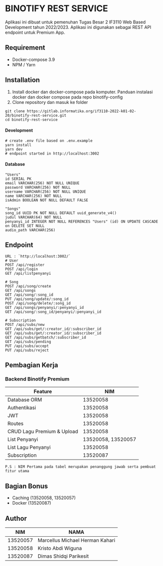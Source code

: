 # BINOTIFY REST SERVICE

Aplikasi ini dibuat untuk pemenuhan Tugas Besar 2 IF3110 Web Based Development tahun 2022/2023.
Aplikasi ini digunakan sebagai REST API endpoint untuk Premium App.

## Requirement
- Docker-compose 3.9
- NPM / Yarn

## Installation
1. Install docker dan docker-compose pada komputer. Panduan instalasi docker dan docker compose pada repo binotify-config
2. Clone repository dan masuk ke folder
```
git clone https://gitlab.informatika.org/if3110-2022-k01-02-20/binotify-rest-service.git
cd binotify-rest-service
```

#### Development
```
# create .env file based on .env.example
yarn install
yarn dev
# endpoint started in http://localhost:3002
```

#### Database
```
"Users"
id SERIAL PK
email VARCHAR(256) NOT NULL UNIQUE
password VARCHAR(256) NOT NULL
username VARCHAR(256) NOT NULL UNIQUE
name VARCHAR(256) NOT NULL
isAdmin BOOLEAN NOT NULL DEFAULT FALSE

"Songs"
song_id UUID PK NOT NULL DEFAULT uuid_generate_v4()
judul VARCHAR(64) NOT NULL
penyanyi_id INTEGER NOT NULL REFERENCES "Users" (id) ON UPDATE CASCADE on DELETE SET NULL
audio_path VARCHAR(256)
```

## Endpoint
```
URL : `http://localhost:3002/`
# User
POST /api/register
POST /api/login
GET /api/listpenyanyi

# Song
POST /api/song/create
GET /api/songs
GET /api/song/:song_id
PUT /api/song/update/:song_id
POST /api/song/delete/:song_id
GET /api/songs/penyanyi/:penyanyi_id
GET /api/song/:song_id/penyanyi/:penyanyi_id

# Subscription
POST /api/subs/new
GET /api/subs/get/:creator_id/:subscriber_id
GET /api/subs/get/:creator_id/:subscriber_id
GET /api/subs/getbatch/:subscriber_id
GET /api/subs/pending
PUT /api/subs/accept
PUT /api/subs/reject
```

## Pembagian Kerja

### Backend Binotify Premium
Feature | NIM
--- | ---
Database ORM | 13520058
Authentikasi | 13520058
JWT | 13520058
Routes | 13520058
CRUD Lagu Premium & Upload | 13520058
List Penyanyi | 13520058, 13520057
List Lagu Penyanyi | 13520058
Subscription | 13520087
```
P.S : NIM Pertama pada tabel merupakan penanggung jawab serta pembuat fitur utama
```

## Bagian Bonus
- Caching (13520058, 13520057)
- Docker (13520087)

## Author
NIM | NAMA
--- | ---
13520057 | Marcellus Michael Herman Kahari
13520058 | Kristo Abdi Wiguna
13520087 | Dimas Shidqi Parikesit